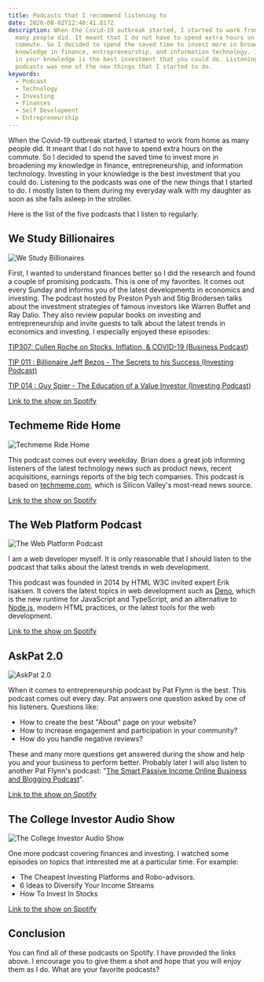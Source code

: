 ```yaml
---
title: Podcasts that I recommend listening to
date: 2020-08-02T12:48:41.817Z
description: When the Covid-19 outbreak started, I started to work from home as
  many people did. It meant that I do not have to spend extra hours on the
  commute. So I decided to spend the saved time to invest more in broadening my
  knowledge in finance, entrepreneurship, and information technology. Investing
  in your knowledge is the best investment that you could do. Listening to the
  podcasts was one of the new things that I started to do.
keywords:
  - Podcast
  - Technology
  - Investing
  - Finances
  - Self Development
  - Entrepreneurship
---
```

When the Covid-19 outbreak started, I started to work from home as many people did. It meant that I do not have to spend extra hours on the commute. So I decided to spend the saved time to invest more in broadening my knowledge in finance, entrepreneurship, and information technology. Investing in your knowledge is the best investment that you could do. Listening to the podcasts was one of the new things that I started to do. I mostly listen to them during my everyday walk with my daughter as soon as she falls asleep in the stroller.

Here is the list of the five podcasts that I listen to regularly.

## We Study Billionaires

![We Study Billionaires](we-study-billionaires.png "We Study Billionaires")

First, I wanted to understand finances better so I did the research and found a couple of promising podcasts. This is one of my favorites. It comes out every Sunday and informs you of the latest developments in economics and investing. The podcast hosted by Preston Pysh and Stig Brodersen talks about the investment strategies of famous investors like Warren Buffet and Ray Dalio. They also review popular books on investing and entrepreneurship and invite guests to talk about the latest trends in economics and investing. I especially enjoyed these episodes:

[TIP307: Cullen Roche on Stocks, Inflation, & COVID-19 (Business Podcast)](https://open.spotify.com/episode/5cR75xNOBhZnsO9r9zwq12?si=fjjTnt7VR2uaByZAbuAQXw)

[TIP 011 : Billionaire Jeff Bezos - The Secrets to his Success (Investing Podcast)](https://open.spotify.com/episode/1WgFC5ajRTTyKlNcrE3KYo?si=IvnxRxuXS9KCMc0cMy7jxw)

[TIP 014 : Guy Spier - The Education of a Value Investor (Investing Podcast)](https://open.spotify.com/episode/5v09LZG7Np60A7CTvQ0hhq?si=dI_U0-AbQUSbWKFe3IcQHg)

[Link to the show on Spotify](https://open.spotify.com/show/28RHOkXkuHuotUrkCdvlOP?si=sgpBam5cTV-00FPWApTThA)

## Techmeme Ride Home

![Techmeme Ride Home](techmeme-ride-home.jpeg "Techmeme Ride Home")

This podcast comes out every weekday. Brian does a great job informing listeners of the latest technology news such as product news, recent acquisitions, earnings reports of the big tech companies. This podcast is based on [techmeme.com](https://www.techmeme.com/), which is Silicon Valley's most-read news source.

[Link to the show on Spotify](https://open.spotify.com/show/1jBNbPVlGUen3sWdd25ho6?si=TPm4Ua8ASnqhMr6cFOQ78w)

## The Web Platform Podcast

![The Web Platform Podcast](the-web-platform-podcast.png "The Web Platform Podcast")

I am a web developer myself. It is only reasonable that I should listen to the podcast that talks about the latest trends in web development.

This podcast was founded in 2014 by HTML W3C invited expert Erik Isaksen. It covers the latest topics in web development such as [Deno](https://deno.land/), which is the new runtime for JavaScript and TypeScript, and an alternative to [Node.js](https://nodejs.org/), modern HTML practices, or the latest tools for the web development.

[Link to the show on Spotify](https://open.spotify.com/show/3apF0cv7ub3mC3J5e7Lq6v?si=NKRzqe9XSM-qHJFi93PPtA)

## AskPat 2.0

![AskPat 2.0](ask-pat.png "AskPat 2.0")

When it comes to entrepreneurship podcast by Pat Flynn is the best. This podcast comes out every day. Pat answers one question asked by one of his listeners. Questions like: 

* How to create the best "About" page on your website?
* How to increase engagement and participation in your community? 
* How do you handle negative reviews?

These and many more questions get answered during the show and help you and your business to perform better. Probably later I will also listen to another Pat Flynn's podcast: "[The Smart Passive Income Online Business and Blogging Podcast](https://open.spotify.com/show/7wjv5MRCXWXImqTFhcufLy?si=EK4-SNgZRi6OrHW_NOYNdw)".

[Link to the show on Spotify](https://open.spotify.com/show/00CuvjXkTsBJkp7F2v1Rjl?si=IHAYvyNaQcCy_X6Z89MC_Q)

## The College Investor Audio Show

![The College Investor Audio Show](the-college-investor-audio-show.jpg "The College Investor Audio Show")

One more podcast covering finances and investing. I watched some episodes on topics that interested me at a particular time. For example:

* The Cheapest Investing Platforms and Robo-advisors.
* 6 Ideas to Diversify Your Income Streams
* How To Invest In Stocks

[Link to the show on Spotify](https://open.spotify.com/show/2WtF5XvOdiNNLSXbkPmvLa?si=FqYbpLBpT12V267ITgKpWw)

## Conclusion

You can find all of these podcasts on Spotify. I have provided the links above. I encourage you to give them a shot and hope that you will enjoy them as I do. What are your favorite podcasts?